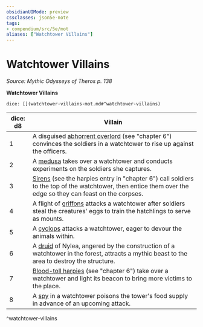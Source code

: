 ```yaml
---
obsidianUIMode: preview
cssclasses: json5e-note
tags:
- compendium/src/5e/mot
aliases: ["Watchtower Villains"]
---
```

# Watchtower Villains
*Source: Mythic Odysseys of Theros p. 138* 

**Watchtower Villains**

`dice: [](watchtower-villains-mot.md#^watchtower-villains)`

| dice: d8 | Villain |
|----------|---------|
| 1 | A disguised [abhorrent overlord](/3-Mechanics/CLI/bestiary/fiend/abhorrent-overlord-mot.md) (see "chapter 6") convinces the soldiers in a watchtower to rise up against the officers. |
| 2 | A [medusa](/3-Mechanics/CLI/bestiary/monstrosity/medusa.md) takes over a watchtower and conducts experiments on the soldiers she captures. |
| 3 | [Sirens](/3-Mechanics/CLI/bestiary/npc/siren-tftyp.md) (see the harpies entry in "chapter 6") call soldiers to the top of the watchtower, then entice them over the edge so they can feast on the corpses. |
| 4 | A flight of [griffons](/3-Mechanics/CLI/bestiary/monstrosity/griffon.md) attacks a watchtower after soldiers steal the creatures' eggs to train the hatchlings to serve as mounts. |
| 5 | A [cyclops](/3-Mechanics/CLI/bestiary/giant/cyclops.md) attacks a watchtower, eager to devour the animals within. |
| 6 | A [druid](/3-Mechanics/CLI/bestiary/humanoid/druid.md) of Nylea, angered by the construction of a watchtower in the forest, attracts a mythic beast to the area to destroy the structure. |
| 7 | [Blood-toll harpies](/3-Mechanics/CLI/bestiary/monstrosity/blood-toll-harpy-mot.md) (see "chapter 6") take over a watchtower and light its beacon to bring more victims to the place. |
| 8 | A [spy](/3-Mechanics/CLI/bestiary/humanoid/spy.md) in a watchtower poisons the tower's food supply in advance of an upcoming attack. |
^watchtower-villains
